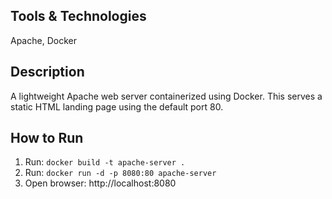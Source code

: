 ## Tools & Technologies
Apache, Docker

## Description
A lightweight Apache web server containerized using Docker. This serves a static HTML landing page using the default port 80.

## How to Run
1. Run: `docker build -t apache-server .`
2. Run: `docker run -d -p 8080:80 apache-server`
3. Open browser: http://localhost:8080